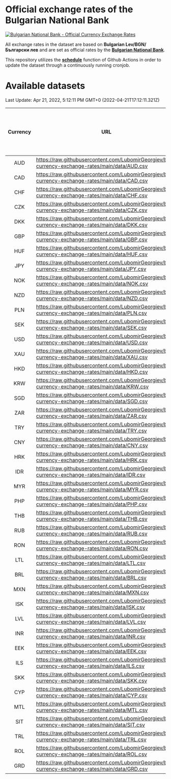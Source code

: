 # Official exchange rates of the Bulgarian National Bank

[![Bulgarian National Bank - Official Currency Exchange Rates](https://github.com/LubomirGeorgiev/bnb-currency-exchange-rates/actions/workflows/update-rates.yml/badge.svg?branch=main)](https://github.com/LubomirGeorgiev/bnb-currency-exchange-rates/actions/workflows/update-rates.yml)

All exchange rates in the dataset are based on **Bulgarian Lev/BGN/Български лев** and are set as official rates by the [**Bulgarian National Bank**](https://www.bnb.bg/Statistics/StExternalSector/StExchangeRates/StERForeignCurrencies/index.htm?toLang=_EN).

This repository utilizes the [**schedule**](https://docs.github.com/en/actions/reference/events-that-trigger-workflows) function of Github Actions in order to update the dataset through a continuously running cronjob.

# Available datasets

<!-- START LINKS (DO NOT EVER FU*ING DELETE THIS COMMENT FOR THE LOVE OF YOUR LIFE!!! IF YOU ARE CURIOS HOW IT WORKS, YOU CAN HAVE A LOOK AT ./src/updateReadme.ts) -->

Last Update: Apr 21, 2022, 5:12:11 PM GMT+0 (2022-04-21T17:12:11.321Z)

| Currency | URL                                                                                             | Number of records | Number of missing days that were filled in |
| :------: | ----------------------------------------------------------------------------------------------- | :---------------: | :----------------------------------------: |
|   AUD    | https://raw.githubusercontent.com/LubomirGeorgiev/bnb-currency-exchange-rates/main/data/AUD.csv |       7869        |                    2424                    |
|   CAD    | https://raw.githubusercontent.com/LubomirGeorgiev/bnb-currency-exchange-rates/main/data/CAD.csv |       7869        |                    2424                    |
|   CHF    | https://raw.githubusercontent.com/LubomirGeorgiev/bnb-currency-exchange-rates/main/data/CHF.csv |       7869        |                    2424                    |
|   CZK    | https://raw.githubusercontent.com/LubomirGeorgiev/bnb-currency-exchange-rates/main/data/CZK.csv |       7869        |                    2424                    |
|   DKK    | https://raw.githubusercontent.com/LubomirGeorgiev/bnb-currency-exchange-rates/main/data/DKK.csv |       7869        |                    2424                    |
|   GBP    | https://raw.githubusercontent.com/LubomirGeorgiev/bnb-currency-exchange-rates/main/data/GBP.csv |       7869        |                    2424                    |
|   HUF    | https://raw.githubusercontent.com/LubomirGeorgiev/bnb-currency-exchange-rates/main/data/HUF.csv |       7869        |                    2424                    |
|   JPY    | https://raw.githubusercontent.com/LubomirGeorgiev/bnb-currency-exchange-rates/main/data/JPY.csv |       7869        |                    2424                    |
|   NOK    | https://raw.githubusercontent.com/LubomirGeorgiev/bnb-currency-exchange-rates/main/data/NOK.csv |       7869        |                    2424                    |
|   NZD    | https://raw.githubusercontent.com/LubomirGeorgiev/bnb-currency-exchange-rates/main/data/NZD.csv |       7869        |                    2424                    |
|   PLN    | https://raw.githubusercontent.com/LubomirGeorgiev/bnb-currency-exchange-rates/main/data/PLN.csv |       7869        |                    2424                    |
|   SEK    | https://raw.githubusercontent.com/LubomirGeorgiev/bnb-currency-exchange-rates/main/data/SEK.csv |       7869        |                    2424                    |
|   USD    | https://raw.githubusercontent.com/LubomirGeorgiev/bnb-currency-exchange-rates/main/data/USD.csv |       7869        |                    2424                    |
|   XAU    | https://raw.githubusercontent.com/LubomirGeorgiev/bnb-currency-exchange-rates/main/data/XAU.csv |       7869        |                    2426                    |
|   HKD    | https://raw.githubusercontent.com/LubomirGeorgiev/bnb-currency-exchange-rates/main/data/HKD.csv |       7569        |                    2335                    |
|   KRW    | https://raw.githubusercontent.com/LubomirGeorgiev/bnb-currency-exchange-rates/main/data/KRW.csv |       7569        |                    2335                    |
|   SGD    | https://raw.githubusercontent.com/LubomirGeorgiev/bnb-currency-exchange-rates/main/data/SGD.csv |       7569        |                    2335                    |
|   ZAR    | https://raw.githubusercontent.com/LubomirGeorgiev/bnb-currency-exchange-rates/main/data/ZAR.csv |       7569        |                    2335                    |
|   TRY    | https://raw.githubusercontent.com/LubomirGeorgiev/bnb-currency-exchange-rates/main/data/TRY.csv |       6049        |                    1863                    |
|   CNY    | https://raw.githubusercontent.com/LubomirGeorgiev/bnb-currency-exchange-rates/main/data/CNY.csv |       5931        |                    1829                    |
|   HRK    | https://raw.githubusercontent.com/LubomirGeorgiev/bnb-currency-exchange-rates/main/data/HRK.csv |       5931        |                    1829                    |
|   IDR    | https://raw.githubusercontent.com/LubomirGeorgiev/bnb-currency-exchange-rates/main/data/IDR.csv |       5931        |                    1829                    |
|   MYR    | https://raw.githubusercontent.com/LubomirGeorgiev/bnb-currency-exchange-rates/main/data/MYR.csv |       5931        |                    1829                    |
|   PHP    | https://raw.githubusercontent.com/LubomirGeorgiev/bnb-currency-exchange-rates/main/data/PHP.csv |       5931        |                    1829                    |
|   THB    | https://raw.githubusercontent.com/LubomirGeorgiev/bnb-currency-exchange-rates/main/data/THB.csv |       5931        |                    1829                    |
|   RUB    | https://raw.githubusercontent.com/LubomirGeorgiev/bnb-currency-exchange-rates/main/data/RUB.csv |       5880        |                    1814                    |
|   RON    | https://raw.githubusercontent.com/LubomirGeorgiev/bnb-currency-exchange-rates/main/data/RON.csv |       5872        |                    1811                    |
|   LTL    | https://raw.githubusercontent.com/LubomirGeorgiev/bnb-currency-exchange-rates/main/data/LTL.csv |       5154        |                    1583                    |
|   BRL    | https://raw.githubusercontent.com/LubomirGeorgiev/bnb-currency-exchange-rates/main/data/BRL.csv |       4959        |                    1530                    |
|   MXN    | https://raw.githubusercontent.com/LubomirGeorgiev/bnb-currency-exchange-rates/main/data/MXN.csv |       4959        |                    1530                    |
|   ISK    | https://raw.githubusercontent.com/LubomirGeorgiev/bnb-currency-exchange-rates/main/data/ISK.csv |       4868        |                    1501                    |
|   LVL    | https://raw.githubusercontent.com/LubomirGeorgiev/bnb-currency-exchange-rates/main/data/LVL.csv |       4790        |                    1470                    |
|   INR    | https://raw.githubusercontent.com/LubomirGeorgiev/bnb-currency-exchange-rates/main/data/INR.csv |       4590        |                    1414                    |
|   EEK    | https://raw.githubusercontent.com/LubomirGeorgiev/bnb-currency-exchange-rates/main/data/EEK.csv |       3998        |                    1224                    |
|   ILS    | https://raw.githubusercontent.com/LubomirGeorgiev/bnb-currency-exchange-rates/main/data/ILS.csv |       3868        |                    1197                    |
|   SKK    | https://raw.githubusercontent.com/LubomirGeorgiev/bnb-currency-exchange-rates/main/data/SKK.csv |       2974        |                    916                     |
|   CYP    | https://raw.githubusercontent.com/LubomirGeorgiev/bnb-currency-exchange-rates/main/data/CYP.csv |       2906        |                    890                     |
|   MTL    | https://raw.githubusercontent.com/LubomirGeorgiev/bnb-currency-exchange-rates/main/data/MTL.csv |       2606        |                    801                     |
|   SIT    | https://raw.githubusercontent.com/LubomirGeorgiev/bnb-currency-exchange-rates/main/data/SIT.csv |       2544        |                    780                     |
|   TRL    | https://raw.githubusercontent.com/LubomirGeorgiev/bnb-currency-exchange-rates/main/data/TRL.csv |       1818        |                    559                     |
|   ROL    | https://raw.githubusercontent.com/LubomirGeorgiev/bnb-currency-exchange-rates/main/data/ROL.csv |       1697        |                    524                     |
|   GRD    | https://raw.githubusercontent.com/LubomirGeorgiev/bnb-currency-exchange-rates/main/data/GRD.csv |        359        |                    107                     |

<!-- END LINKS (DO NOT EVER FU*ING DELETE THIS COMMENT FOR THE LOVE OF YOUR LIFE!!! IF YOU ARE CURIOS HOW IT WORKS, YOU CAN HAVE A LOOK AT ./src/updateReadme.ts) -->

